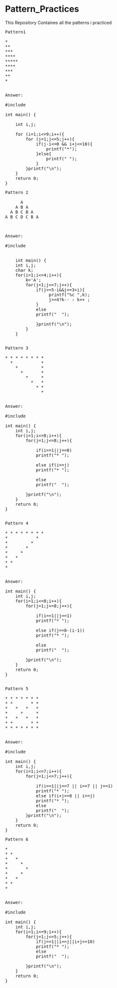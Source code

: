# Pattern_Practices

This Repository Containes all the patterns i practiced

<pre>
Pattern1

*    
**   
***  
**** 
*****
**** 
***  
**   
*    
</pre>

<pre>

Answer: 

#include <stdio.h>

int main() {

    int i,j;

    for (i=1;i<=9;i++){
        for (j=1;j<=5;j++){
            if(j-i<=0 && i+j<=10){
                printf("*");
            }else{
                printf(" ");
            }
        }printf("\n");
    }
    return 0;
}
</pre>

<pre>
Pattern 2

      A       
    A B A     
  A B C B A   
A B C D C B A 

</pre>

<pre>

Answer:

#include <stdio.h>


    int main() {
    int i,j;
    char k;
    for(i=1;i<=4;i++){
        k='A';
        for(j=1;j<=7;j++){
            if(j>=5-i&&j<=3+i){
                 printf("%c ",k);
                 j>=4?k-- : k++ ;
            }
            else
            printf("  ");

            }printf("\n");
        }
    }

</pre>
<pre>
Pattern 3

* * * * * * * * 
  *           * 
    *         * 
      *       * 
        *     * 
          *   * 
            * * 
              * 
</pre>
<pre>

Answer:

#include <stdio.h>

int main() {
    int i,j;
    for(i=1;i<=8;i++){
        for(j=1;j<=8;j++){
            
            if(i==1||j==8)
            printf("* ");
            
            else if(i==j)
            printf("* ");
            
            else
            printf("  ");
            
        }printf("\n");
    }
    return 0;
}

</pre>

<pre>
Pattern 4

* * * * * * * * 
*           *   
*         *     
*       *       
*     *         
*   *           
* *             
*    
</pre>
<pre>

Answer:

int main() {
    int i,j;
    for(i=1;i<=8;i++){
        for(j=1;j<=8;j++){
            
            if(i==1||j==1)
            printf("* ");
            
            else if(j==8-(i-1))
            printf("* ");
            
            else
            printf("  ");
            
        }printf("\n");
    }
    return 0;
}

</pre>
<pre>
Pattern 5

* * * * * * * 
* *       * * 
*   *   *   * 
*     *     * 
*   *   *   * 
* *       * * 
* * * * * * * 

</pre>
<pre>
Answer:

#include <stdio.h>

int main() {
    int i,j;
    for(i=1;i<=7;i++){
        for(j=1;j<=7;j++){
            
            if(i==1||j==7 || i==7 || j==1)
            printf("* ");
            else if(i+j==8 || i==j)
            printf("* ");
            else
            printf("  ");
        }printf("\n");
    }
    return 0;
}
</pre>
<pre>
Pattern 6

*         
* *       
*   *     
*     *   
*       * 
*     *   
*   *     
* *       
*         

</pre>
<pre>
Answer:

#include <stdio.h>

int main() {
    int i,j;
    for(i=1;i<=9;i++){
        for(j=1;j<=5;j++){
            if(j==1||i==j||i+j==10)
            printf("* ");
            else
            printf("  ");
            
        }printf("\n");
    }
    return 0;
}

</pre>
<!-- <pre></pre>
<pre></pre>
<pre></pre>
<pre></pre>
<pre></pre>
<pre></pre>
<pre></pre>
<pre></pre>
<pre></pre>
<pre></pre>
<pre></pre> -->
